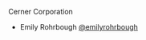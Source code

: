 Cerner Corporation

- Emily Rohrbough [@emilyrohrbough]

[@emilyrohrbough]: https://github.com/emilyrohrbough
